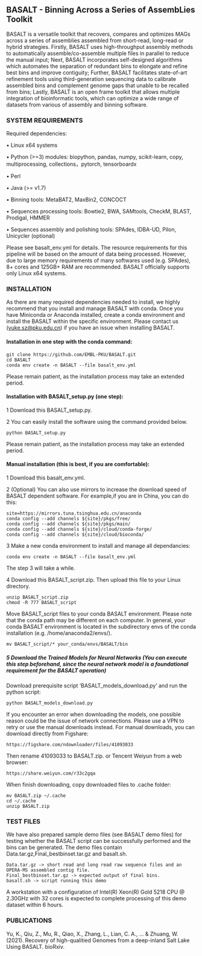 ## BASALT - Binning Across a Series of AssembLies Toolkit

BASALT is a versatile toolkit that recovers, compares and optimizes MAGs across a series of assemblies assembled from short-read, long-read or hybrid strategies. Firstly, BASALT uses high-throughput assembly methods to automatically assemble/co-assemble multiple files in parallel to reduce the manual input; Next, BASALT incorporates self-designed algorithms which automates the separation of redundant bins to elongate and refine best bins and improve contiguity; Further, BASALT facilitates state-of-art refinement tools using third-generation sequencing data to calibrate assembled bins and complement genome gaps that unable to be recalled from bins; Lastly, BASALT is an open frame toolkit that allows multiple integration of bioinformatic tools, which can optimize a wide range of datasets from various of assembly and binning software.

### SYSTEM REQUIREMENTS
Required dependencies:

•	Linux x64 systems

•	Python (>=3) modules: biopython, pandas, numpy, scikit-learn, copy, multiprocessing, collections，pytorch, tensorboardx

•	Perl

•	Java (>= v1.7)

•	Binning tools: MetaBAT2, MaxBin2, CONCOCT

•	Sequences processing tools: Bowtie2, BWA, SAMtools, CheckM, BLAST, Prodigal, HMMER

•	Sequences assembly and polishing tools: SPAdes, IDBA-UD, Pilon, Unicycler (optional)

Please see basalt_env.yml for details. The resource requirements for this pipeline will be based on the amount of data being processed. However, due to large memory requirements of many softwares used (e.g. SPAdes), 8+ cores and 125GB+ RAM are recommended. BASALT officially supports only Linux x64 systems.

### INSTALLATION
As there are many required dependencies needed to install, we highly recommend that you install and manage BASALT with conda. Once you have Miniconda or Anaconda installed, create a conda environment and install the BASALT within the specific environment. Please contact us (yuke.sz@pku.edu.cn) if you have an issue when installing BASALT.

#### Installation in one step with the conda command:
```
git clone https://github.com/EMBL-PKU/BASALT.git
cd BASALT 
conda env create -n BASALT --file basalt_env.yml
```
Please remain patient, as the installation process may take an extended period.

#### Installation with BASALT_setup.py (one step):

1 Download this BASALT_setup.py.

2 You can easily install the software using the command provided below.
```
python BASALT_setup.py
```
Please remain patient, as the installation process may take an extended period.

#### Manual installation (this is best, if you are comfortable):

1 Download this basalt_env.yml.

2 (Optional) You can also use mirrors to increase the download speed of BASALT dependent software. For example,if you are in China, you can do this:


```
site=https://mirrors.tuna.tsinghua.edu.cn/anaconda
conda config --add channels ${site}/pkgs/free/ 
conda config --add channels ${site}/pkgs/main/
conda config --add channels ${site}/cloud/conda-forge/
conda config --add channels ${site}/cloud/bioconda/ 
```
 



3 Make a new conda environment to install and manage all dependancies:
```
conda env create -n BASALT --file basalt_env.yml
```
The step 3 will take a while.

4 Download this BASALT_script.zip. Then upload this file to your Linux directory.
```
unzip BASALT_script.zip
chmod -R 777 BASALT_script
```
Move BASALT_script files to your conda BASALT environment. Please note that the conda path may be different on each computer. In general, your conda BASALT environment is located in the subdirectory envs of the conda installation (e.g. /home/anaconda2/envs/).
```
mv BASALT_script/* your_conda/envs/BASALT/bin
```
##### 5 Download the Trained Models for Neural Networks (You can execute this step beforehand, since the neural network model is a foundational requirement for the BASALT operation) 
Download prerequisite script ‘BASALT_models_download.py’ and run the python script:
```
python BASALT_models_download.py
```
If you encounter an error when downloading the models, one possible reason could be the issue of network connections. Please use a VPN to retry or use the manual downloads instead.
For manual downloads, you can download directly from Figshare:
```
https://figshare.com/ndownloader/files/41093033
```
Then rename 41093033 to BASALT.zip.
or Tencent Weiyun from a web browser:
```
https://share.weiyun.com/r33c2gqa
```
When finish downloading, copy downloaded files to .cache folder:
```
mv BASALT.zip ~/.cache
cd ~/.cache
unzip BASALT.zip
```

### TEST FILES
We have also prepared sample demo files (see BASALT demo files) for testing whether the BASALT script can be successfully performed and the bins can be generated. The demo files contain Data.tar.gz,Final_bestbinset.tar.gz and basalt.sh. 
```
Data.tar.gz -> short read and long read raw sequence files and an OPERA-MS assembled contig file.
Final_bestbinset.tar.gz -> expected output of final bins.
basalt.sh -> script running this demo
```
A workstation with a configuration of Intel(R) Xeon(R) Gold 5218 CPU @ 2.30GHz with 32 cores is expected to complete processing of this demo dataset within 6 hours.

### PUBLICATIONS
Yu, K., Qiu, Z., Mu, R., Qiao, X., Zhang, L., Lian, C. A., ... & Zhuang, W. (2021). Recovery of high-qualitied Genomes from a deep-inland Salt Lake Using BASALT. bioRxiv.
